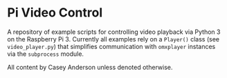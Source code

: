 # Pi Video Control
A repository of example scripts for controlling video playback via Python 3 on the Raspberry Pi 3. Currently all examples rely on a `Player()` class (see `video_player.py`) that simplifies communication with `omxplayer` instances via the `subprocess` module.

All content by Casey Anderson unless denoted otherwise.
